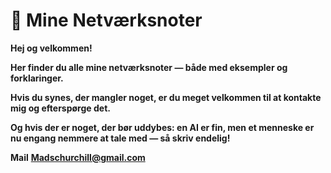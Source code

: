 # 🧠 Mine Netværksnoter

**Hej og velkommen!**

**Her finder du alle mine netværksnoter — både med eksempler og forklaringer.**

**Hvis du synes, der mangler noget, er du meget velkommen til at kontakte mig og efterspørge det.**

**Og hvis der er noget, der bør uddybes: en AI er fin, men et menneske er nu engang nemmere at tale med — så skriv endelig!**

**Mail** **Madschurchill@gmail.com**
